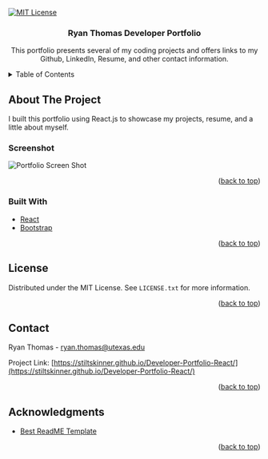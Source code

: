 <div id="top"></div>

[![MIT License][license-shield]][license-url]



<h3 align="center">Ryan Thomas Developer Portfolio</h3>

  <p align="center">
    This portfolio presents several of my coding projects and offers links to my Github, LinkedIn, Resume, and other contact information.
    <br />
</div>



<!-- TABLE OF CONTENTS -->
<details>
  <summary>Table of Contents</summary>
  <ol>
    <li>
      <a href="#about-the-project">About The Project</a>
      <ul>
        <li><a href="#built-with">Built With</a></li>
      </ul>
    </li>
    <li><a href="#license">License</a></li>
    <li><a href="#contact">Contact</a></li>
    <li><a href="#acknowledgments">Acknowledgments</a></li>
  </ol>
</details>



<!-- ABOUT THE PROJECT -->
## About The Project
I built this portfolio using React.js to showcase my projects, resume, and a little about myself.

### Screenshot
![Portfolio Screen Shot](./React-Portfolio-Demo.gif)

<p align="right">(<a href="#top">back to top</a>)</p>



### Built With

* [React](https://reactjs.org/)
* [Bootstrap](https://getbootstrap.com/)

<p align="right">(<a href="#top">back to top</a>)</p>

<!-- LICENSE -->
## License

Distributed under the MIT License. See `LICENSE.txt` for more information.

<p align="right">(<a href="#top">back to top</a>)</p>



<!-- CONTACT -->
## Contact

Ryan Thomas - ryan.thomas@utexas.edu

Project Link: [https://stiltskinner.github.io/Developer-Portfolio-React/](https://stiltskinner.github.io/Developer-Portfolio-React/)

<p align="right">(<a href="#top">back to top</a>)</p>



<!-- ACKNOWLEDGMENTS -->
## Acknowledgments

* [Best ReadME Template](https://github.com/othneildrew/Best-README-Template)

<p align="right">(<a href="#top">back to top</a>)</p>



<!-- MARKDOWN LINKS & IMAGES -->
<!-- https://www.markdownguide.org/basic-syntax/#reference-style-links -->
[license-shield]: https://img.shields.io/github/license/Stiltskinner/Portfolio-v2.svg?style=for-the-badge
[license-url]: https://github.com/Stiltskinner/Portfolio-v2/blob/main/LICENSE